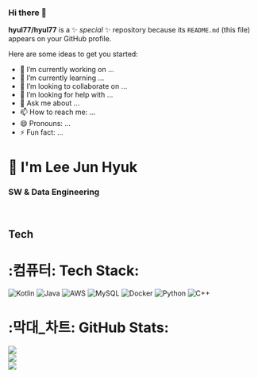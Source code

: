 ### Hi there 👋


**hyul77/hyul77** is a ✨ _special_ ✨ repository because its `README.md` (this file) appears on your GitHub profile.

Here are some ideas to get you started:

- 🔭 I’m currently working on ...
- 🌱 I’m currently learning ...
- 👯 I’m looking to collaborate on ...
- 🤔 I’m looking for help with ...
- 💬 Ask me about ...
- 📫 How to reach me: ...
- 😄 Pronouns: ...
- ⚡ Fun fact: ...




<h1 align="left">👋 I'm Lee Jun Hyuk</h1>
<h3 align="left">SW & Data Engineering</h3>
<br>
<h2 align="left">Tech</h2>

# :컴퓨터: Tech Stack:
![Kotlin](https://img.shields.io/badge/kotlin-%237F52FF.svg?style=for-the-badge&logo=kotlin&logoColor=white)
![Java](https://img.shields.io/badge/java-%23ED8B00.svg?style=for-the-badge&logo=openjdk&logoColor=white)
![AWS](https://img.shields.io/badge/AWS-%23FF9900.svg?style=for-the-badge&logo=amazon-aws&logoColor=white)
![MySQL](https://img.shields.io/badge/mysql-%2300000f.svg?style=for-the-badge&logo=mysql&logoColor=white)
![Docker](https://img.shields.io/badge/docker-%230db7ed.svg?style=for-the-badge&logo=docker&logoColor=white)
![Python](https://img.shields.io/badge/python-3670A0?style=for-the-badge&logo=python&logoColor=ffdd54)
![C++](https://img.shields.io/badge/c++-00599C?style=for-the-badge&logo=cpluspluslogoColor=white)
# :막대_차트: GitHub Stats:
![](https://github-readme-stats.vercel.app/api?username=hyul77&theme=dark&hide_border=false&include_all_commits=true&count_private=false)<br/>
![](https://github-readme-streak-stats.herokuapp.com/?user=hyul77&theme=dark&hide_border=false)<br/>
![](https://github-readme-stats.vercel.app/api/top-langs/?username=hyul77&theme=dark&hide_border=false&include_all_commits=true&count_private=false&layout=compact)

<!--
<div align="center">
  <h3>:책: Tech Stack :책:</h3>
  <br>
  <p>:반짝임: Platform & Languages :반짝임:</p>
</div>
<div align="center">
	<img src="https://img.shields.io/badge/CSharp-239120?style=flat&logo=CSharp&logoColor=white" />
	<img src="https://img.shields.io/badge/Linux-FCC624?style=flat&logo=Linux&logoColor=white" />
  <br>
  <img src="https://img.shields.io/badge/MSSQL-CC2927?style=flat&logo=MSSQL&logoColor=white" />
  <img src="https://img.shields.io/badge/MariaDB-003545?style=flat&logo=MariaDB&logoColor=white" />
  <br>
	<img src="https://img.shields.io/badge/HTML5-E34F26?style=flat&logo=HTML5&logoColor=white" />
	<img src="https://img.shields.io/badge/CSS3-1572B6?style=flat&logo=CSS3&logoColor=white" />
</div>
<br>
<div align="center">
  <p>:망치와_렌치: Tools :망치와_렌치:</p>
</div>
<div align="center">
	<img src="https://img.shields.io/badge/visualstudio-5C2D91?style=flat&logo=visualstudio&logoColor=white" />
	<img src="https://img.shields.io/badge/visualstudiocode-007ACC?style=flat&logo=visualstudiocode&logoColor=white" />
  <br>
	<img src="https://img.shields.io/badge/visualstudiocode-007ACC?style=flat&logo=visualstudiocode&logoColor=white" />
</div>
<br><br>
----1차----
<div align="center">
  <img src="https://github-readme-stats.vercel.app/api/top-langs/?username=hyul77&layout=compact"><br><br>
</div>
<img src="https://github-readme-stats.vercel.app/api/top-langs/?username=hyul77&layout=compact"><br><br>
<img src="https://github-readme-stats.vercel.app/api?username=hyul77&show_icons=true">
<div align="center">
	<img src="https://img.shields.io/badge/Java-007396?style=flat&logo=Java&logoColor=white" />
	<img src="https://img.shields.io/badge/HTML5-E34F26?style=flat&logo=HTML5&logoColor=white" />
	<img src="https://img.shields.io/badge/CSS3-1572B6?style=flat&logo=CSS3&logoColor=white" />
</div>
**hyul77/이준혁** is a :반짝임: _special_ :반짝임: repository because its `README.md` (this file) appears on your GitHub profile.
Here are some ideas to get you started:
- :망원경: I’m currently working on ...
- :새싹: I’m currently learning ...
- :댄서: I’m looking to collaborate on ...
- :생각하는_얼굴: I’m looking for help with ...
- :말풍선: Ask me about ...
- :우편함: How to reach me: ...
- :웃음: Pronouns: ...
- :번쩍: Fun fact: ...
-->
